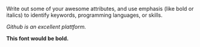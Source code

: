 Write out some of your awesome attributes, and use emphasis (like bold or italics) to identify keywords, programming languages, or skills. 

_Github is an excellent plattform._

__This font would be bold.__
